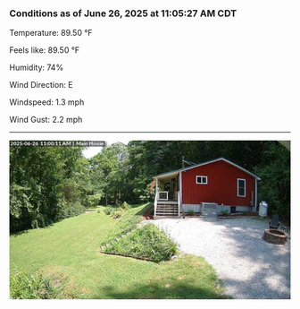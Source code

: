 ### Conditions as of June 26, 2025 at 11:05:27 AM CDT 

Temperature: 89.50 &deg;F

Feels like: 89.50 &deg;F

Humidity: 74%

Wind Direction: E

Windspeed: 1.3 mph

Wind Gust: 2.2 mph

---

<img src="./images/latest.jpeg"/>

